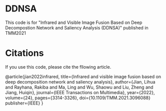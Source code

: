 # DDNSA
This code is for "Infrared and Visible Image Fusion Based on Deep Decompostion Network and Saliency Analysis (DDNSA)" published in TMM2021

# Citations
If you use this code, please cite the fllowing article.

@article{jian2022infrared,
  title={Infrared and visible image fusion based on deep decomposition network and saliency analysis},
  author={Jian, Lihua and Rayhana, Rakiba and Ma, Ling and Wu, Shaowu and Liu, Zheng and Jiang, Huiqin},
  journal={IEEE Transactions on Multimedia},
  year={2022},
  volume={24},
  pages={3314-3326},
  doi={10.1109/TMM.2021.3096088}
  publisher={IEEE}
}
